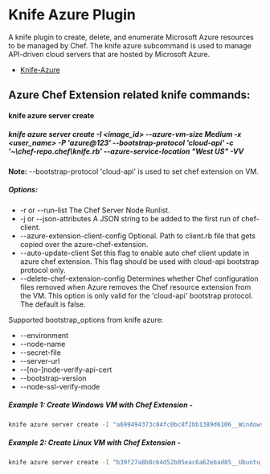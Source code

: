# Knife Azure Plugin
A knife plugin to create, delete, and enumerate Microsoft Azure resources to be managed by Chef. The knife azure subcommand is used to manage API-driven cloud servers that are hosted by Microsoft Azure.

* [Knife-Azure](https://github.com/chef/knife-azure)

## Azure Chef Extension related knife commands:

#### knife azure server create
##### knife azure server create -I \<image_id\> --azure-vm-size Medium -x \<user_name\> -P 'azure@123' --bootstrap-protocol 'cloud-api' -c '~\chef-repo\.chef\knife.rb' --azure-service-location "West US" -VV

**Note:** --bootstrap-protocol 'cloud-api' is used to set chef extension on VM.
##### Options:
*  -r or --run-list
The Chef Server Node Runlist.
* -j or --json-attributes
 A JSON string to be added to the first run of chef-client.
* --azure-extension-client-config
Optional. Path to client.rb file that gets copied over the azure-chef-extension.
* --auto-update-client
Set this flag to enable auto chef client update in azure chef extension. This flag should be used with cloud-api bootstrap protocol only.
* --delete-chef-extension-config
Determines whether Chef configuration files removed when Azure removes the Chef resource extension from the VM. This option is only valid for the 'cloud-api' bootstrap protocol. The default is false.

Supported bootstrap_options from knife azure:
  * --environment
  * --node-name
  * --secret-file
  * --server-url
  * --[no-]node-verify-api-cert
  * --bootstrap-version
  * --node-ssl-verify-mode

##### Example 1: Create Windows VM with Chef Extension -
```bash
knife azure server create -I "a699494373c04fc0bc8f2bb1389d6106__Windows-Server-2012-Datacenter-201411.01-en.us-127GB.vhd" --azure-vm-size Medium -x 'azureuser' -P 'azure@123' --bootstrap-protocol 'cloud-api' -c '~/chef-repo/.chef/knife.rb' -r 'recipe[getting-started]' --azure-service-location "West US" -VV
```

##### Example 2: Create Linux VM with Chef Extension -
```bash
knife azure server create -I "b39f27a8b8c64d52b05eac6a62ebad85__Ubuntu_DAILY_BUILD-trusty-14_04_1-LTS-amd64-server-20140902-en-us-30GB" --azure-vm-size Medium -x 'azureuser' -P 'azure@123' --bootstrap-protocol 'cloud-api' -c '~/chef-repo/.chef/knife.rb' -r 'recipe[getting-started]' --azure-service-location "West US" -VV
```
